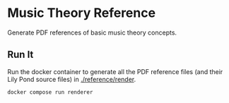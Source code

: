 # Music Theory Reference

Generate PDF references of basic music theory concepts.

## Run It

Run the docker container to generate all the PDF reference files (and their Lily Pond source files) in [./reference/render](./reference/render).

```shell
docker compose run renderer
```
